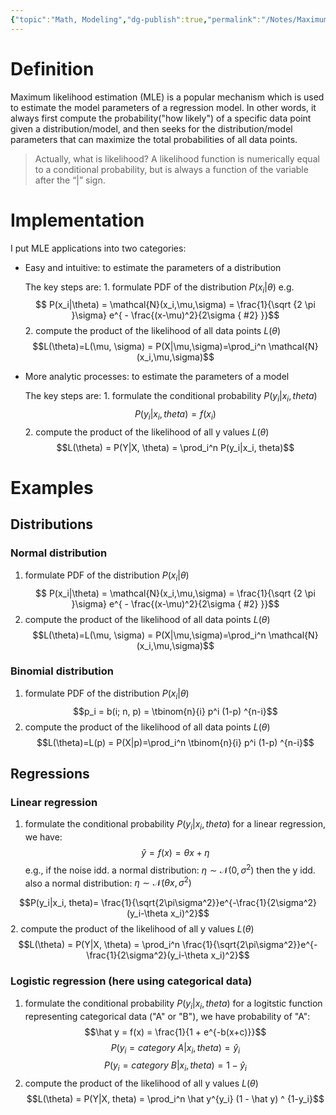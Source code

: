 ```yaml
---
{"topic":"Math, Modeling","dg-publish":true,"permalink":"/Notes/Maximum likelihood estimation/","dgPassFrontmatter":true,"noteIcon":""}
---
```


# Definition
Maximum likelihood estimation (MLE) is a popular mechanism which is used to estimate the model parameters of a regression model.
In other words, it always first compute the probability("how likely") of a specific data point given a distribution/model, and then seeks for the distribution/model parameters that can maximize the total probabilities of all data points.

> Actually, what is likelihood?
A likelihood function is numerically equal to a conditional probability, but is always a function of the variable after the “|” sign.

# Implementation
I put MLE applications into two categories:
- Easy and intuitive: to estimate the parameters of a distribution

	The key steps are:
		1. formulate PDF of the distribution $P(x_i|\theta)$ 
				e.g. 
				$$ P(x_i|\theta) = \mathcal{N}(x_i,\mu,\sigma) = \frac{1}{\sqrt {2 \pi }\sigma} e^{ - \frac{(x-\mu)^2}{2\sigma
{ #2}
}}$$
		2. compute the product of the likelihood of all data points $L(\theta)$
			$$L(\theta)=L(\mu, \sigma) = P(X|\mu,\sigma)=\prod_i^n \mathcal{N}(x_i,\mu,\sigma)$$
- More analytic processes: to estimate the parameters of a model
	
	The key steps are:
		1. formulate the conditional probability $P(y_i|x_i, theta)$
			$$P(y_i|x_i, theta) = f(x_i) $$ 
		2.  compute the product of the likelihood of all y values $L(\theta)$
			$$L(\theta) = P(Y|X, \theta) = \prod_i^n P(y_i|x_i, theta)$$
			
			
# Examples
## Distributions
### Normal distribution
1. formulate PDF of the distribution $P(x_i| \theta)$ 
$$ P(x_i|\theta) = \mathcal{N}(x_i,\mu,\sigma) = \frac{1}{\sqrt {2 \pi }\sigma} e^{ - \frac{(x-\mu)^2}{2\sigma
{ #2}
}}$$
2. compute the product of the likelihood of all data points $L(\theta)$
$$L(\theta)=L(\mu, \sigma) = P(X|\mu,\sigma)=\prod_i^n \mathcal{N}(x_i,\mu,\sigma)$$
### Binomial distribution
1. formulate PDF of the distribution $P(x_i| \theta)$ 
$$p_i = b(i; n, p) = \tbinom{n}{i} p^i (1-p) ^{n-i}$$
2. compute the product of the likelihood of all data points $L(\theta)$
$$L(\theta)=L(p) = P(X|p)=\prod_i^n \tbinom{n}{i} p^i (1-p) ^{n-i}$$
## Regressions
### Linear regression 
1. formulate the conditional probability $P(y_i|x_i, theta)$
for a linear regression, we have:
$$\hat y = f(x) = \theta x + \eta$$
e.g., if the noise idd. a normal distribution: $\eta \sim \mathcal{N}(0, \sigma^2)$
then the y idd. also a normal distribution: $\eta \sim \mathcal{N}(\theta x, \sigma^2)$

$$P(y_i|x_i, theta)= \frac{1}{\sqrt{2\pi\sigma^2}}e^{-\frac{1}{2\sigma^2}(y_i-\theta x_i)^2}$$
2.  compute the product of the likelihood of all y values $L(\theta)$
$$L(\theta) = P(Y|X, \theta) = \prod_i^n \frac{1}{\sqrt{2\pi\sigma^2}}e^{-\frac{1}{2\sigma^2}(y_i-\theta x_i)^2}$$

### Logistic regression (here using categorical data)
1. formulate the conditional probability $P(y_i|x_i, theta)$
for a logitstic function representing categorical data ("A" or "B"), we have probability of "A":
$$\hat y = f(x) = \frac{1}{1 + e^{-b(x+c)}}$$
$$P(y_i = category\ A|x_i, theta) = \hat y_i$$
$$P(y_i = category\ B|x_i, theta) = 1 - \hat y_i$$
2. compute the product of the likelihood of all y values $L(\theta)$
$$L(\theta) = P(Y|X, theta) = \prod_i^n \hat y^{y_i} (1 - \hat y) ^ {1-y_i}$$


